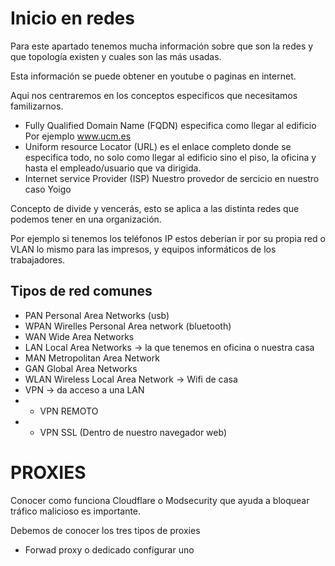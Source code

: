 # Inicio en redes

Para este apartado tenemos mucha información sobre que son la redes y que topología existen y cuales son las más usadas.

Esta información se puede obtener en youtube o paginas en internet.

Aqui nos centraremos en los conceptos especificos que necesitamos familizarnos.


* Fully Qualified Domain Name (FQDN) especifica como llegar al edificio
Por ejemplo www.ucm.es
* Uniform resource Locator (URL) es el enlace completo donde se especifica todo, no solo como llegar al edificio sino el piso, la oficina y hasta el empleado/usuario que va dirigida.
* Internet service Provider (ISP) Nuestro provedor de sercicio en nuestro caso Yoigo

Concepto de divide y vencerás, esto se aplica a las distinta redes que podemos tener en una organización.

Por ejemplo si tenemos los teléfonos IP estos deberian ir por su propia red o VLAN
lo mismo para las impresos, y equipos informáticos de los trabajadores.


## Tipos de red comunes

* PAN Personal Area Networks (usb)
* WPAN Wirelles Personal Area network (bluetooth)
* WAN Wide Area Networks 
* LAN Local Area Networks -> la que tenemos en oficina o nuestra casa
* MAN Metropolitan Area Network
* GAN Global Area Networks 
* WLAN Wireless Local Area Network -> Wifi de casa
* VPN -> da acceso a una LAN
* * VPN REMOTO
* * VPN SSL (Dentro de nuestro navegador web)


# PROXIES

Conocer como funciona Cloudflare o Modsecurity que ayuda a bloquear tráfico malicioso es importante.

Debemos de conocer los tres tipos de proxies

* Forwad proxy o dedicado configurar uno

